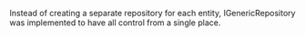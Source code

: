 ﻿Instead of creating a separate repository for each entity, IGenericRepository was implemented to have all control from a single place.